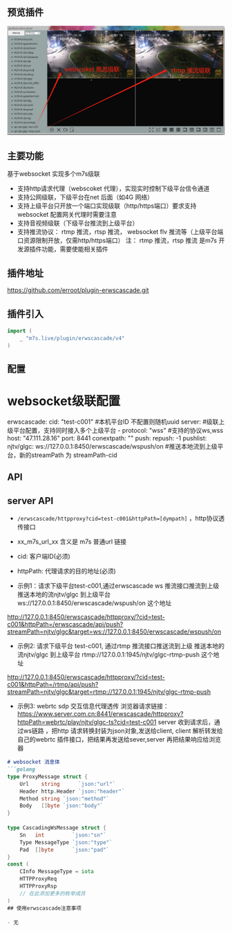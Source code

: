 ## 预览插件
![image](https://github.com/erroot/plugin-erwscascade/blob/main/result.jpg)
## 主要功能
  基于websocket 实现多个m7s级联
  - 支持http请求代理（webscoket 代理），实现实时控制下级平台信令通道
  - 支持公网级联，下级平台在net 后面（如4G 网络）
  - 支持上级平台只开放一个端口实现级联（http/https端口）要求支持websocket 配置网关代理时需要注意
  - 支持音视频级联（下级平台推流到上级平台）
  - 支持推流协议： rtmp 推流，rtsp 推流， websocket flv 推流等（上级平台端口资源限制开放，仅需http/https端口）
  注： rtmp 推流，rtsp 推流 是m7s 开发源插件功能，需要使能相关插件

## 插件地址

https://github.com/erroot/plugin-erwscascade.git

## 插件引入

```go
import (
    _ "m7s.live/plugin/erwscascade/v4"
)
```

## 配置

# websocket级联配置
erwscascade:
  cid: "test-c001"            #本机平台ID 不配置则随机uuid
  server:                     #级联上级平台配置，支持同时接入多个上级平台
    -
      protocol: "wss"         #支持的协议ws,wss
      host: "47.111.28.16"
      port: 8441
      conextpath: ""
  push:
    repush: -1
    pushlist:
      njtv/glgc: ws://127.0.0.1:8450/erwscascade/wspush/on #推送本地流到上级平台，新的streamPath 为 streamPath-cid
## API
## server API
- `/erwscascade/httpproxy?cid=test-c001&httpPath=[dympath]`  ，http协议透传接口
- xx_m7s_url_xx 含义是 m7s 普通url 链接
- cid: 客户端ID(必须)
- httpPath:  代理请求的目的地址(必须)

- 示例1：请求下级平台test-c001,通过erwscascade ws 推流接口推流到上级   推送本地的流njtv/glgc 到上级平台 ws://127.0.0.1:8450/erwscascade/wspush/on 这个地址

http://127.0.0.1:8450/erwscascade/httpproxy/?cid=test-c001&httpPath=/erwscascade/api/push?streamPath=njtv/glgc&target=ws://127.0.0.1:8450/erwscascade/wspush/on


- 示例2:  请求下级平台 test-c001,  通过rtmp 推流接口推送流到上级  推送本地的流njtv/glgc 到上级平台 rtmp://127.0.0.1:1945/njtv/glgc-rtmp-push 这个地址

http://127.0.0.1:8450/erwscascade/httpproxy/?cid=test-c001&httpPath=/rtmp/api/push?streamPath=njtv/glgc&target=rtmp://127.0.0.1:1945/njtv/glgc-rtmp-push

- 示例3:  webrtc  sdp 交互信息代理透传
  浏览器请求链接：https://www.server.com.cn:8441/erwscascade/httpproxy?httpPath=webrtc/play/njtv/glgc-ts?cid=test-c001
  server 收到请求后，通过ws链路 ，把http 请求转换封装为json对象,发送给client, client 解析转发给自己的webrtc 插件接口，把结果再发送给sever,server 再把结果响应给浏览器

<!--
                POST sdp                          ws sdp                         POST sdp
            |--------------------          --------------------          --------------------|
browser <-- |                   -- server --                    -- client --                   |<--client service--
            |<--------------------         --------------------          --------------------|
                RSP sdp                           ws sdp                         RSP sdp
-->


```markdown
# websocket 消息体
```golang
type ProxyMessage struct {
	Url    string      `json:"url"`
	Header http.Header `json:"header"`
	Method string `json:"method"`
	Body   []byte `json:"body"`
}

type CascadingWsMessage struct {
	Sn   int         `json:"sn"`
	Type MessageType `json:"type"`
	Pad  []byte      `json:"pad"`
}
const (
	CInfo MessageType = iota
	HTTPProxyReq
	HTTPProxyRsp
	// 在此添加更多的枚举成员
)
## 使用erwscascade注意事项

- 无